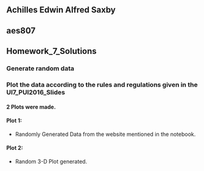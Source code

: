 ## Achilles Edwin Alfred Saxby
## aes807
## Homework_7_Solutions

### Generate random data
### Plot the data according to the rules and regulations given in the UI7_PUI2016_Slides

#### 2 Plots were made.
#### Plot 1:
  - Randomly Generated Data from the website mentioned in the notebook.

#### Plot 2:
  - Random 3-D Plot generated.
